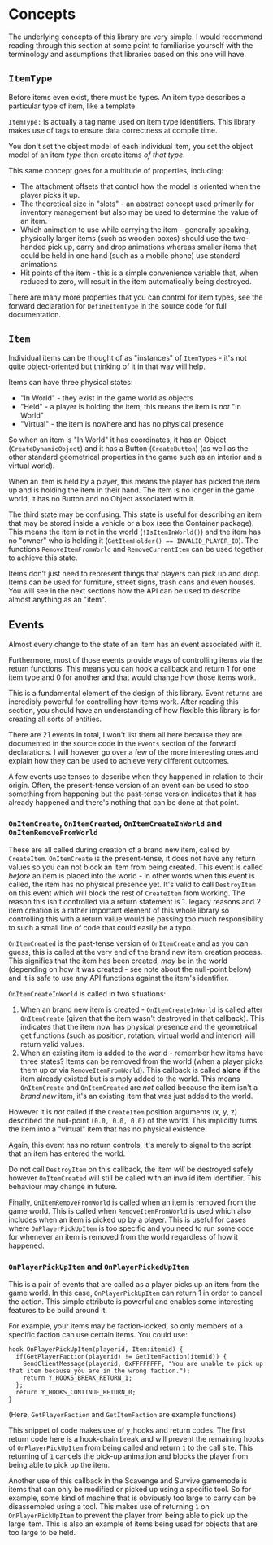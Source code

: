 # Concepts

The underlying concepts of this library are very simple. I would recommend
reading through this section at some point to familiarise yourself with the
terminology and assumptions that libraries based on this one will have.

## `ItemType`

Before items even exist, there must be types. An item type describes a
particular type of item, like a template.

`ItemType:` is actually a tag name used on item type identifiers. This library
makes use of tags to ensure data correctness at compile time.

You don't set the object model of each individual item, you set the object model
of an item _type_ then create items _of that type_.

This same concept goes for a multitude of properties, including:

- The attachment offsets that control how the model is oriented when the player
  picks it up.
- The theoretical size in "slots" - an abstract concept used primarily for
  inventory management but also may be used to determine the value of an item.
- Which animation to use while carrying the item - generally speaking,
  physically larger items (such as wooden boxes) should use the two-handed pick
  up, carry and drop animations whereas smaller items that could be held in one
  hand (such as a mobile phone) use standard animations.
- Hit points of the item - this is a simple convenience variable that, when
  reduced to zero, will result in the item automatically being destroyed.

There are many more properties that you can control for item types, see the
forward declaration for `DefineItemType` in the source code for full
documentation.

## `Item`

Individual items can be thought of as "instances" of `ItemType`s - it's not
quite object-oriented but thinking of it in that way will help.

Items can have three physical states:

- "In World" - they exist in the game world as objects
- "Held" - a player is holding the item, this means the item is _not_ "In World"
- "Virtual" - the item is nowhere and has no physical presence

So when an item is "In World" it has coordinates, it has an Object
(`CreateDynamicObject`) and it has a Button (`CreateButton`) (as well as the
other standard geometrical properties in the game such as an interior and a
virtual world).

When an item is held by a player, this means the player has picked the item up
and is holding the item in their hand. The item is no longer in the game world,
it has no Button and no Object associated with it.

The third state may be confusing. This state is useful for describing an item
that may be stored inside a vehicle or a box (see the Container package). This
means the item is not in the world (`!IsItemInWorld()`) and the item has no
"owner" who is holding it (`GetItemHolder() == INVALID_PLAYER_ID`). The
functions `RemoveItemFromWorld` and `RemoveCurrentItem` can be used together to
achieve this state.

Items don't just need to represent things that players can pick up and drop.
Items can be used for furniture, street signs, trash cans and even houses. You
will see in the next sections how the API can be used to describe almost
anything as an "item".

## Events

Almost every change to the state of an item has an event associated with it.

Furthermore, most of those events provide ways of controlling items via the
return functions. This means you can hook a callback and return 1 for one item
type and 0 for another and that would change how those items work.

This is a fundamental element of the design of this library. Event returns are
incredibly powerful for controlling how items work. After reading this section,
you should have an understanding of how flexible this library is for creating
all sorts of entities.

There are 21 events in total, I won't list them all here because they are
documented in the source code in the `Events` section of the forward
declarations. I will however go over a few of the more interesting ones and
explain how they can be used to achieve very different outcomes.

A few events use tenses to describe when they happened in relation to their
origin. Often, the present-tense version of an event can be used to stop
something from happening but the past-tense version indicates that it has
already happened and there's nothing that can be done at that point.

### `OnItemCreate`, `OnItemCreated`, `OnItemCreateInWorld` and `OnItemRemoveFromWorld`

These are all called during creation of a brand new item, called by
`CreateItem`. `OnItemCreate` is the present-tense, it does not have any return
values so you can not block an item from being created. This event is called
_before_ an item is placed into the world - in other words when this event is
called, the item has no physical presence yet. It's valid to call `DestroyItem`
on this event which will block the rest of `CreateItem` from working. The reason
this isn't controlled via a return statement is 1. legacy reasons and 2. item
creation is a rather important element of this whole library so controlling this
with a return value would be passing too much responsibility to such a small
line of code that could easily be a typo.

`OnItemCreated` is the past-tense version of `OnItemCreate` and as you can
guess, this is called at the very end of the brand new item creation process.
This signifies that the item has been created, _may_ be in the world (depending
on how it was created - see note about the null-point below) and it is safe to
use any API functions against the item's identifier.

`OnItemCreateInWorld` is called in two situations:

1.  When an brand new item is created - `OnItemCreateInWorld` is called after
    `OnItemCreate` (given that the item wasn't destroyed in that callback). This
    indicates that the item now has physical presence and the geometrical get
    functions (such as position, rotation, virtual world and interior) will
    return valid values.
2.  When an existing item is added to the world - remember how items have three
    states? Items can be removed from the world (when a player picks them up or
    via `RemoveItemFromWorld`). This callback is called **alone** if the item
    already existed but is simply added to the world. This means `OnItemCreate`
    and `OnItemCreated` are _not_ called because the item isn't a _brand new_
    item, it's an existing item that was just added to the world.

However it is _not_ called if the `CreateItem` position arguments (x, y, z)
described the null-point `(0.0, 0.0, 0.0)` of the world. This implicitly turns
the item into a "virtual" item that has no physical existence.

Again, this event has no return controls, it's merely to signal to the script
that an item has entered the world.

Do not call `DestroyItem` on this callback, the item _will_ be destroyed safely
however `OnItemCreated` will still be called with an invalid item identifier.
This behaviour may change in future.

Finally, `OnItemRemoveFromWorld` is called when an item is removed from the game
world. This is called when `RemoveItemFromWorld` is used which also includes
when an item is picked up by a player. This is useful for cases where
`OnPlayerPickUpItem` is too specific and you need to run some code for whenever
an item is removed from the world regardless of how it happened.

### `OnPlayerPickUpItem` and `OnPlayerPickedUpItem`

This is a pair of events that are called as a player picks up an item from the
game world. In this case, `OnPlayerPickUpItem` can return 1 in order to cancel
the action. This simple attribute is powerful and enables some interesting
features to be build around it.

For example, your items may be faction-locked, so only members of a specific
faction can use certain items. You could use:

```pawn
hook OnPlayerPickUpItem(playerid, Item:itemid) {
  if(GetPlayerFaction(playerid) != GetItemFaction(itemid)) {
    SendClientMessage(playerid, 0xFFFFFFFF, "You are unable to pick up that item because you are in the wrong faction.");
    return Y_HOOKS_BREAK_RETURN_1;
  };
  return Y_HOOKS_CONTINUE_RETURN_0;
}
```

(Here, `GetPlayerFaction` and `GetItemFaction` are example functions)

This snippet of code makes use of y_hooks and return codes. The first return
code here is a hook-chain break and will prevent the remaining hooks of
`OnPlayerPickUpItem` from being called and return `1` to the call site. This
returning of `1` cancels the pick-up animation and blocks the player from being
able to pick up the item.

Another use of this callback in the Scavenge and Survive gamemode is items that
can only be modified or picked up using a specific tool. So for example, some
kind of machine that is obviously too large to carry can be disassembled using a
tool. This makes use of returning `1` on `OnPlayerPickUpItem` to prevent the
player from being able to pick up the large item. This is also an example of
items being used for objects that are too large to be held.
